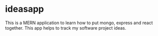 # ideasapp
This is a MERN application to learn how to put mongo, express and react together. This app helps to track my software project ideas.
